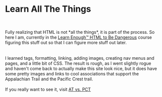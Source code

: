 <h1>Learn All The Things</h1>
<br>
<p> Fully realizing that HTML is not *all the things*, it is part of the process. So here I am, currently in the <a href= "https://learnenough.com">Learn Enough&trade; HTML to Be Dangerous</a> course figuring this stuff out so that I can figure more stuff out later.
<br>
<br>
<br>
I learned tags, formatting, linking, adding images, creating nav menus and pages, and a little bit of CSS. The result is rough, as I went slightly rogue and haven't come back to actually make this site look nice, but it does have some pretty images and links to cool associations that support the Appalachian Trail and the Pacific Crest trail.
<br>
<br>
If you really want to see it, visit <a href= "http://tiffanydenny.github.io/sample_website">AT vs. PCT</a>
